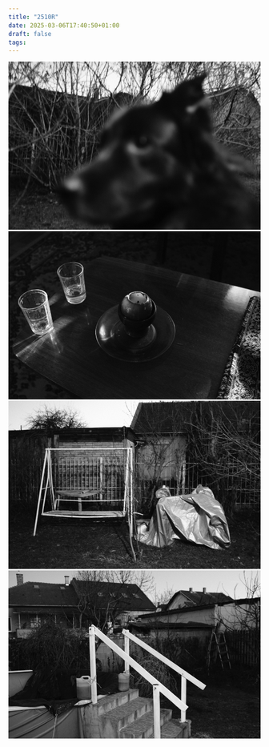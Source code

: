 ```yaml
---
title: "2510R"
date: 2025-03-06T17:40:50+01:00
draft: false
tags:
---
```


![fr-home-3](fr-home-3.jpg)
![fr-home-2](fr-home-2.jpg)
![fr-home-4](fr-home-4.jpg)
![fr-home-5](fr-home-5.jpg)
